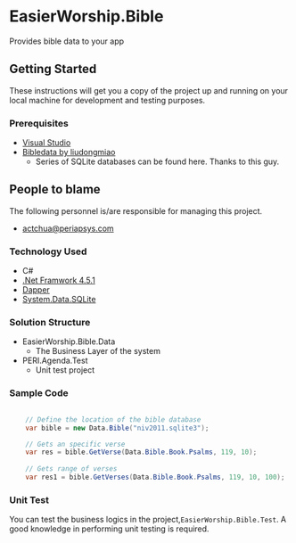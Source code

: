 # EasierWorship.Bible

Provides bible data to your app

## Getting Started

These instructions will get you a copy of the project up and running on your local machine for development and testing purposes.

### Prerequisites

- [Visual Studio](https://www.visualstudio.com/)
- [Bibledata by liudongmiao](https://github.com/liudongmiao/bibledata)
	- Series of SQLite databases can be found here. Thanks to this guy.

## People to blame

The following personnel is/are responsible for managing this project.

- [actchua@periapsys.com](mailto:actchua@periapsys.com)

### Technology Used

- C#
- [.Net Framwork 4.5.1](#)
- [Dapper](http://dapper-tutorial.net/dapper)
- [System.Data.SQLite](https://system.data.sqlite.org/index.html/doc/trunk/www/index.wiki)

### Solution Structure

- EasierWorship.Bible.Data
	- The Business Layer of the system
- PERI.Agenda.Test
    - Unit test project
	
### Sample Code

```csharp

    // Define the location of the bible database
	var bible = new Data.Bible("niv2011.sqlite3");

	// Gets an specific verse
	var res = bible.GetVerse(Data.Bible.Book.Psalms, 119, 10);
	
	// Gets range of verses
	var res1 = bible.GetVerses(Data.Bible.Book.Psalms, 119, 10, 100);
```

### Unit Test

You can test the business logics in the project,```EasierWorship.Bible.Test```. A good knowledge in performing unit testing is required.
